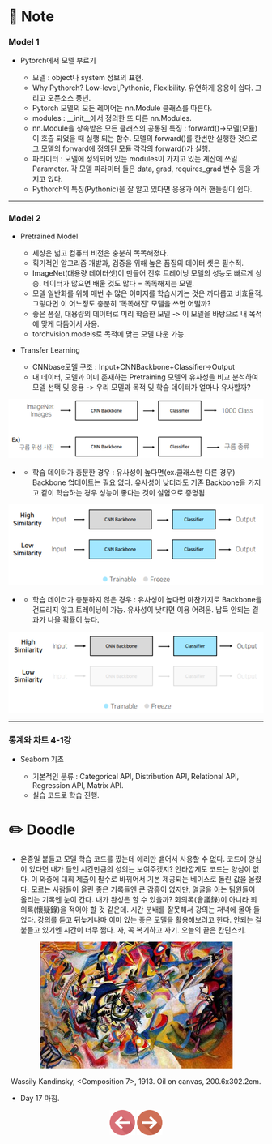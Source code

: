 # 📙 Note

### Model 1

- Pytorch에서 모델 부르기

  - 모델 : object나 system 정보의 표현.
  - Why Pythorch? Low-level,Pythonic, Flexibility. 유연하게 응용이 쉽다. 그리고 오픈소스 풍년.
  - Pytorch 모델의 모든 레이어는 nn.Module 클래스를 따른다.
  - modules : __init__에서 정의한 또 다른 nn.Modules.
  - nn.Module을 상속받은 모든 클래스의 공통된 특징 : forward()->모델(모듈)이 호출 되었을 때 실행 되는 함수. 모델의 forward()를 한번만 실행한 것으로 그 모델의 forward에 정의된 모듈 각각의 forward()가 실행.
  - 파라미터 : 모델에 정의되어 있는 modules이 가지고 있는 계산에 쓰일 Parameter. 각 모델 파라미터 들은 data, grad, requires_grad 변수 등을 가지고 있다.
  - Pythorch의 특징(Pythonic)을 잘 알고 있다면 응용과 에러 핸들링이 쉽다.

---

### Model 2

- Pretrained Model

  - 세상은 넓고 컴퓨터 비전은 충분히 똑똑해졌다.
  - 획기적인 알고리즘 개발과, 검증을 위해 높은 품질의 데이터 셋은 필수적.
  - ImageNet(대용량 데이터셋)이 만들어 진후 트레이닝 모델의 성능도 빠르게 상승. 데이터가 많으면 배울 것도 많다 = 똑똑해지는 모델.
  - 모델 일반화를 위해 매번 수 많은 이미지를 학습시키는 것은 까다롭고 비효율적. 그렇다면 이 어느정도 충분히 '똑똑해진' 모델을 쓰면 어떨까?
  - 좋은 품질, 대용량의 데이터로 미리 학습한 모델 -> 이 모델을 바탕으로 내 목적에 맞게 다듬어서 사용.
  - torchvision.models로 목적에 맞는 모델 다운 가능.

- Transfer Learning

  - CNNbase모델 구조 : Input+CNNBackbone+Classifier→Output
  - 내 데이터, 모델과 이미 존재하는 Pretraining 모델의 유사성을 비교 분석하여 모델 선택 및 응용 -> 우리 모델과 목적 및 학습 데이터가 얼마나 유사할까?
<p align="center"><img src="https://github.com/iamtrueline/Boostcamp_AI_Tech_Note/blob/main/images/day17_img00.PNG" alt="비교 example"></p>

-
  - 학습 데이터가 충분한 경우 : 유사성이 높다면(ex.클래스만 다른 경우) Backbone 업데이트는 필요 없다. 유사성이 낮더라도 기존 Backbone을 가지고 같이 학습하는 경우 성능이 좋다는 것이 실험으로 증명됨.
<p align="center"><img src="https://github.com/iamtrueline/Boostcamp_AI_Tech_Note/blob/main/images/day17_img01.PNG" alt="학습 데이터가 충분한 case"></p>

-
  - 학습 데이터가 충분하지 않은 경우 : 유사성이 높다면 마찬가지로 Backbone을 건드리지 않고 트레이닝이 가능. 유사성이 낮다면 이용 어려움. 납득 안되는 결과가 나올 확률이 높다.
<p align="center"><img src="https://github.com/iamtrueline/Boostcamp_AI_Tech_Note/blob/main/images/day17_img02.PNG" alt="학습 데이터가 충분하지 않은 case"></p>

---

### 통계와 차트 4-1강

- Seaborn 기초

  - 기본적인 분류 : Categorical API, Distribution API, Relational API, Regression API, Matrix API.
  - 실습 코드로 학습 진행.

# ✏️ Doodle

- 온종일 붙들고 모델 학습 코드를 짰는데 에러만 뱉어서 사용할 수 없다. 코드에 양심이 있다면 내가 들인 시간만큼의 성의는 보여주겠지? 안타깝게도 코드는 양심이 없다. 이 와중에 대회 제출이 필수로 바뀌어서 기본 제공되는 베이스로 돌린 값을 올렸다. 모르는 사람들이 올린 좋은 기록들엔 큰 감흥이 없지만, 얼굴을 아는 팀원들이 올리는 기록엔 눈이 간다. 내가 완성은 할 수 있을까? 회의록(會議錄)이 아니라 회의록(懷疑錄)을 적어야 할 것 같은데. 시간 분배를 잘못해서 강의는 저녁에 몰아 들었다. 강의를 듣고 뒤늦게나마 이미 있는 좋은 모델을 활용해보려고 한다. 안되는 걸 붙들고 있기엔 시간이 너무 짧다. 자, 꼭 복기하고 자기. 오늘의 끝은 칸딘스키.
<p align="center"><img src="https://github.com/iamtrueline/Boostcamp_AI_Tech_Note/blob/main/images/Wassily_Kandinsky_1913_Composition_7.jpg"></p>
<p align="center">Wassily Kandinsky, &ltComposition 7&gt, 1913. Oil on canvas, 200.6x302.2cm.</p>

- Day 17 마침.

[<p align="center"><img src = "https://github.com/iamtrueline/Boostcamp_AI_Tech_Note/blob/main/images/back.png" width ="50px" />](https://github.com/iamtrueline/Boostcamp_AI_Tech_Note/blob/main/LEVEL1_P_1/Day16/Note.md "Day16 Note")   [<img src = "https://github.com/iamtrueline/Boostcamp_AI_Tech_Note/blob/main/images/next.png" width ="50px" /></p>](https://github.com/iamtrueline/Boostcamp_AI_Tech_Note/blob/main/LEVEL1_P_1/Day18/Note.md "Day18 Note")
